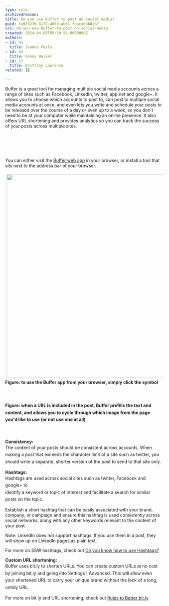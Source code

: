 ```yaml
---
type: rule
archivedreason: 
title: Do you use Buffer to post on social media?
guid: fa97b239-8177-4073-ab81-fdace6b68eb7
uri: do-you-use-buffer-to-post-on-social-media
created: 2014-04-03T05:50:56.0000000Z
authors:
- id: 41
  title: Joanna Feely
- id: 62
  title: Penny Walker
- id: 57
  title: Brittany Lawrence
related: []

---
```



<p>Buffer is a great tool for managing multiple social media accounts across a range of sites such as Facebook, LinkedIn, twitter, app.net and google+. It allows you to choose which accounts to post to, can post to multiple social media accounts at once, and even lets you write and schedule your posts to be released over the course of a day or even up to a week, so you don't need to be at your computer while maintaining an online presence. It also offers URL shortening and provides analytics so you can track the success of your posts across multiple sites.</p>
<br><excerpt class='endintro'></excerpt><br>
<p>​</p><p>You can either visit the <a href="https&#58;//bufferapp.com/app/">Buffer web app</a> in your browser, or install a tool that sits next to the address bar of your browser. ​</p><img src="/Communication/RulesToBetterSocialNetworking/PublishingImages/buffer_tool.jpg" alt="" style="margin&#58;5px;width&#58;650px;" /><strong style="line-height&#58;1.6;">Figure&#58; to use the Buffer app from your browser, simply click the symbol</strong><div><span style="line-height&#58;20.799999237060547px;"><b><br></b></span><strong style="line-height&#58;1.6;"></strong><p>&#160;<img src="/Communication/RulesToBetterSocialNetworking/PublishingImages/buffer_screenshot.jpg" alt="" style="margin&#58;5px;" /><br><strong style="line-height&#58;1.6;">Figure&#58; when a URL is included in the post, Buffer prefills the text and content, and allows you to cycle through which image from the page you'd like to use (or not use one at all)</strong></p><p><strong style="line-height&#58;1.6;"><br></strong></p><p><strong>Consistency&#58;<br></strong><span style="line-height&#58;1.6;">The content of your posts should be consistent across accounts. When making a post that exceeds the character limit of a site such as twitter, you should write a separate, shorter version of the post to send to that site only. </span><span style="line-height&#58;1.6;">​</span></p><p><strong>Hashtags&#58;<br></strong><span style="line-height&#58;1.6;">Hashtags are used across social sites such as twitter, Facebook and google+ to identify&#160;a&#160;keyword&#160;or&#160;topic&#160;of&#160;interest&#160;and&#160;facilitate&#160;a&#160;search&#160;for&#160;similar posts on the topic.</span></p><p>Establish a short hashtag that can be easily associated with your brand, company, or campaign and ensure this hashtag is used consistently across social networks, along with any other keywords relevant to the content of your post.</p><p>Note&#58; LinkedIn does not support hashtags. If you use them in a post, they will show up on LinkedIn pages as plain text. </p><p>For more on SSW hashtags, check out <a href="/Communication/RulesToBetterSocialNetworking/Pages/HashTags.aspx">Do you know how to use Hashtags?</a></p><p><strong>Custom URL shortening&#58;<br></strong><span style="line-height&#58;1.6;">Buffer uses bit.ly to shorten URLs. You can create custom URLs at no cost by joining bit.ly and going into Settings | Advanced. This will allow even your shortened URL to carry your unique brand without the look of a long, untidy URL.</span></p><p>For more on bit.ly and URL shortening, check out <a href="/WebSites/Rules-to-better-bit-ly/Pages/default.aspx">Rules to Better bit.ly</a></p><p>&#160;</p><p><br>&#160;</p></div>


